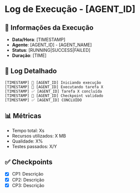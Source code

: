 # Log de Execução - [AGENT_ID]

## 📅 Informações da Execução
- **Data/Hora**: [TIMESTAMP]
- **Agente**: [AGENT_ID] - [AGENT_NAME]
- **Status**: [RUNNING|SUCCESS|FAILED]
- **Duração**: [TIME]

## 🚀 Log Detalhado
```
[TIMESTAMP] 🚀 [AGENT_ID] Iniciando execução
[TIMESTAMP] 🔄 [AGENT_ID] Executando tarefa X
[TIMESTAMP] ✅ [AGENT_ID] Tarefa X concluída
[TIMESTAMP] 🎯 [AGENT_ID] Checkpoint validado
[TIMESTAMP] ✅ [AGENT_ID] CONCLUÍDO
```

## 📊 Métricas
- Tempo total: Xs
- Recursos utilizados: X MB
- Qualidade: X%
- Testes passados: X/Y

## ✅ Checkpoints
- [x] CP1: Descrição
- [x] CP2: Descrição
- [x] CP3: Descrição